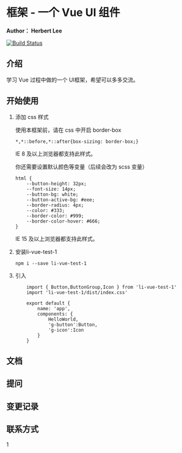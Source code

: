 # 框架 - 一个 Vue UI 组件

**Author： Herbert Lee**


[![Build Status](https://travis-ci.org/ls506507881/Li-vue-wheels.svg?branch=master)](https://travis-ci.org/ls506507881/Li-vue-wheels)

## 介绍
学习 Vue 过程中做的一个 UI框架，希望可以多多交流。

## 开始使用

1. 添加 css 样式

	使用本框架前，请在 css 中开启 border-box

	```
	*,*::before,*::after{box-sizing: border-box;}
	```
	IE 8 及以上浏览器都支持此样式。

	你还需要设置默认颜色等变量（后续会改为 scss 变量）
	```
	html {
		--button-height: 32px;
		--font-size: 14px;
		--button-bg: white;
		--button-active-bg: #eee;
		--border-radius: 4px;
		--color: #333;
		--border-color: #999;
		--border-color-hover: #666;
	}
	```
	IE 15 及以上浏览器都支持此样式。
2. 安装li-vue-test-1
	```
	npm i --save li-vue-test-1
	```
3. 引入
	```
		import { Button,ButtonGroup,Icon } from 'li-vue-test-1'
		import 'li-vue-test-1/dist/index.css'

		export default {
			name: 'app',
			components: {
				HelloWorld,
				'g-button':Button,
				'g-icon':Icon
			}
		}
	```

## 文档

## 提问

## 变更记录

## 联系方式

 1






